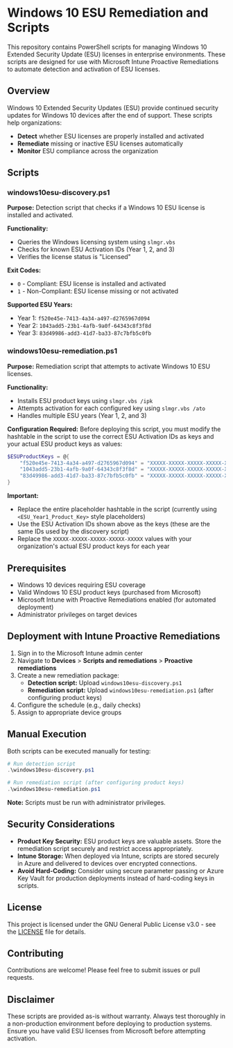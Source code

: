 # Windows 10 ESU Remediation and Scripts

This repository contains PowerShell scripts for managing Windows 10 Extended Security Update (ESU) licenses in enterprise environments. These scripts are designed for use with Microsoft Intune Proactive Remediations to automate detection and activation of ESU licenses.

## Overview

Windows 10 Extended Security Updates (ESU) provide continued security updates for Windows 10 devices after the end of support. These scripts help organizations:

- **Detect** whether ESU licenses are properly installed and activated
- **Remediate** missing or inactive ESU licenses automatically
- **Monitor** ESU compliance across the organization

## Scripts

### windows10esu-discovery.ps1

**Purpose:** Detection script that checks if a Windows 10 ESU license is installed and activated.

**Functionality:**
- Queries the Windows licensing system using `slmgr.vbs`
- Checks for known ESU Activation IDs (Year 1, 2, and 3)
- Verifies the license status is "Licensed"

**Exit Codes:**
- `0` - Compliant: ESU license is installed and activated
- `1` - Non-Compliant: ESU license missing or not activated

**Supported ESU Years:**
- Year 1: `f520e45e-7413-4a34-a497-d2765967d094`
- Year 2: `1043add5-23b1-4afb-9a0f-64343c8f3f8d`
- Year 3: `83d49986-add3-41d7-ba33-87c7bfb5c0fb`

### windows10esu-remediation.ps1

**Purpose:** Remediation script that attempts to activate Windows 10 ESU licenses.

**Functionality:**
- Installs ESU product keys using `slmgr.vbs /ipk`
- Attempts activation for each configured key using `slmgr.vbs /ato`
- Handles multiple ESU years (Year 1, 2, and 3)

**Configuration Required:**
Before deploying this script, you must modify the hashtable in the script to use the correct ESU Activation IDs as keys and your actual ESU product keys as values:

```powershell
$ESUProductKeys = @{
    "f520e45e-7413-4a34-a497-d2765967d094" = "XXXXX-XXXXX-XXXXX-XXXXX-XXXXX"  # Year 1 Product Key
    "1043add5-23b1-4afb-9a0f-64343c8f3f8d" = "XXXXX-XXXXX-XXXXX-XXXXX-XXXXX"  # Year 2 Product Key
    "83d49986-add3-41d7-ba33-87c7bfb5c0fb" = "XXXXX-XXXXX-XXXXX-XXXXX-XXXXX"  # Year 3 Product Key
}
```

**Important:** 
- Replace the entire placeholder hashtable in the script (currently using `<ESU_Year1_Product_Key>` style placeholders)
- Use the ESU Activation IDs shown above as the keys (these are the same IDs used by the discovery script)
- Replace the `XXXXX-XXXXX-XXXXX-XXXXX-XXXXX` values with your organization's actual ESU product keys for each year

## Prerequisites

- Windows 10 devices requiring ESU coverage
- Valid Windows 10 ESU product keys (purchased from Microsoft)
- Microsoft Intune with Proactive Remediations enabled (for automated deployment)
- Administrator privileges on target devices

## Deployment with Intune Proactive Remediations

1. Sign in to the Microsoft Intune admin center
2. Navigate to **Devices** > **Scripts and remediations** > **Proactive remediations**
3. Create a new remediation package:
   - **Detection script:** Upload `windows10esu-discovery.ps1`
   - **Remediation script:** Upload `windows10esu-remediation.ps1` (after configuring product keys)
4. Configure the schedule (e.g., daily checks)
5. Assign to appropriate device groups

## Manual Execution

Both scripts can be executed manually for testing:

```powershell
# Run detection script
.\windows10esu-discovery.ps1

# Run remediation script (after configuring product keys)
.\windows10esu-remediation.ps1
```

**Note:** Scripts must be run with administrator privileges.

## Security Considerations

- **Product Key Security:** ESU product keys are valuable assets. Store the remediation script securely and restrict access appropriately.
- **Intune Storage:** When deployed via Intune, scripts are stored securely in Azure and delivered to devices over encrypted connections.
- **Avoid Hard-Coding:** Consider using secure parameter passing or Azure Key Vault for production deployments instead of hard-coding keys in scripts.

## License

This project is licensed under the GNU General Public License v3.0 - see the [LICENSE](LICENSE) file for details.

## Contributing

Contributions are welcome! Please feel free to submit issues or pull requests.

## Disclaimer

These scripts are provided as-is without warranty. Always test thoroughly in a non-production environment before deploying to production systems. Ensure you have valid ESU licenses from Microsoft before attempting activation.
